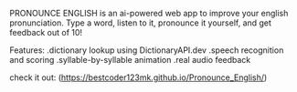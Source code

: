 PRONOUNCE ENGLISH is an ai-powered web app to improve your english pronunciation. Type a word, listen to it, pronounce it yourself, and get feedback out of 10!

Features:
.dictionary lookup using DictionaryAPI.dev
.speech recognition and scoring
.syllable-by-syllable animation
.real audio feedback

check it out:
(https://bestcoder123mk.github.io/Pronounce_English/)

